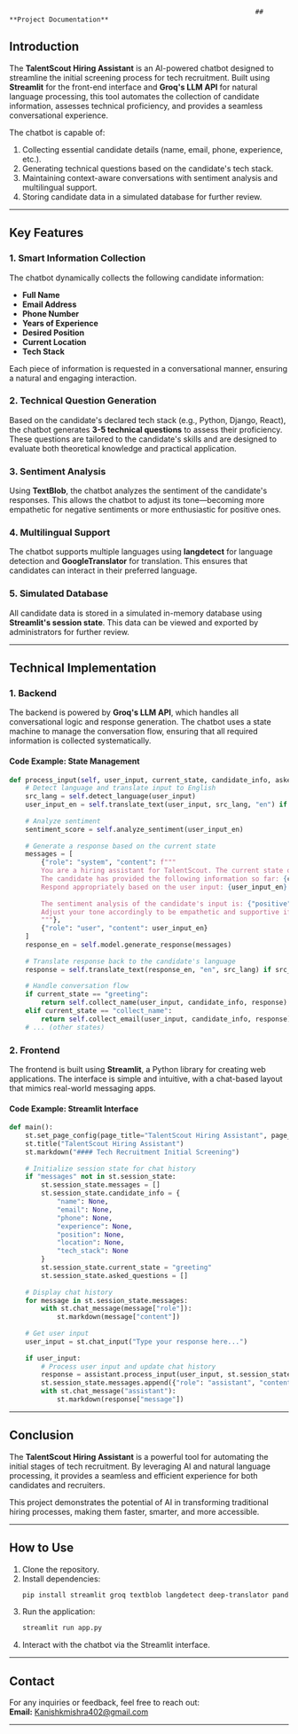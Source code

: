                                                                   ## **Project Documentation**
## **Introduction**  
The **TalentScout Hiring Assistant** is an AI-powered chatbot designed to streamline the initial screening process for tech recruitment. Built using **Streamlit** for the front-end interface and **Groq's LLM API** for natural language processing, this tool automates the collection of candidate information, assesses technical proficiency, and provides a seamless conversational experience.  

The chatbot is capable of:  
1. Collecting essential candidate details (name, email, phone, experience, etc.).  
2. Generating technical questions based on the candidate's tech stack.  
3. Maintaining context-aware conversations with sentiment analysis and multilingual support.  
4. Storing candidate data in a simulated database for further review.  

---

## **Key Features**  

### **1. Smart Information Collection**  
The chatbot dynamically collects the following candidate information:  
- **Full Name**  
- **Email Address**  
- **Phone Number**  
- **Years of Experience**  
- **Desired Position**  
- **Current Location**  
- **Tech Stack**  

Each piece of information is requested in a conversational manner, ensuring a natural and engaging interaction.  

### **2. Technical Question Generation**  
Based on the candidate's declared tech stack (e.g., Python, Django, React), the chatbot generates **3-5 technical questions** to assess their proficiency. These questions are tailored to the candidate's skills and are designed to evaluate both theoretical knowledge and practical application.  

### **3. Sentiment Analysis**  
Using **TextBlob**, the chatbot analyzes the sentiment of the candidate's responses. This allows the chatbot to adjust its tone—becoming more empathetic for negative sentiments or more enthusiastic for positive ones.  

### **4. Multilingual Support**  
The chatbot supports multiple languages using **langdetect** for language detection and **GoogleTranslator** for translation. This ensures that candidates can interact in their preferred language.  

### **5. Simulated Database**  
All candidate data is stored in a simulated in-memory database using **Streamlit's session state**. This data can be viewed and exported by administrators for further review.  

---

## **Technical Implementation**  

### **1. Backend**  
The backend is powered by **Groq's LLM API**, which handles all conversational logic and response generation. The chatbot uses a state machine to manage the conversation flow, ensuring that all required information is collected systematically.  

#### **Code Example: State Management**  
```python
def process_input(self, user_input, current_state, candidate_info, asked_questions):
    # Detect language and translate input to English
    src_lang = self.detect_language(user_input)
    user_input_en = self.translate_text(user_input, src_lang, "en") if src_lang != "en" else user_input
    
    # Analyze sentiment
    sentiment_score = self.analyze_sentiment(user_input_en)
    
    # Generate a response based on the current state
    messages = [
        {"role": "system", "content": f"""
        You are a hiring assistant for TalentScout. The current state of the conversation is: {current_state}. 
        The candidate has provided the following information so far: {candidate_info}. 
        Respond appropriately based on the user input: {user_input_en}.
        
        The sentiment analysis of the candidate's input is: {"positive" if sentiment_score > 0 else "negative" if sentiment_score < 0 else "neutral"}.
        Adjust your tone accordingly to be empathetic and supportive if the sentiment is negative, or enthusiastic if the sentiment is positive.
        """},
        {"role": "user", "content": user_input_en}
    ]
    response_en = self.model.generate_response(messages)
    
    # Translate response back to the candidate's language
    response = self.translate_text(response_en, "en", src_lang) if src_lang != "en" else response_en
    
    # Handle conversation flow
    if current_state == "greeting":
        return self.collect_name(user_input, candidate_info, response)
    elif current_state == "collect_name":
        return self.collect_email(user_input, candidate_info, response)
    # ... (other states)
```

### **2. Frontend**  
The frontend is built using **Streamlit**, a Python library for creating web applications. The interface is simple and intuitive, with a chat-based layout that mimics real-world messaging apps.  

#### **Code Example: Streamlit Interface**  
```python
def main():
    st.set_page_config(page_title="TalentScout Hiring Assistant", page_icon="🤖", layout="wide")
    st.title("TalentScout Hiring Assistant")
    st.markdown("#### Tech Recruitment Initial Screening")
    
    # Initialize session state for chat history
    if "messages" not in st.session_state:
        st.session_state.messages = []
        st.session_state.candidate_info = {
            "name": None,
            "email": None,
            "phone": None,
            "experience": None,
            "position": None,
            "location": None,
            "tech_stack": None
        }
        st.session_state.current_state = "greeting"
        st.session_state.asked_questions = []
    
    # Display chat history
    for message in st.session_state.messages:
        with st.chat_message(message["role"]):
            st.markdown(message["content"])
    
    # Get user input
    user_input = st.chat_input("Type your response here...")
    
    if user_input:
        # Process user input and update chat history
        response = assistant.process_input(user_input, st.session_state.current_state, st.session_state.candidate_info, st.session_state.asked_questions)
        st.session_state.messages.append({"role": "assistant", "content": response["message"]})
        with st.chat_message("assistant"):
            st.markdown(response["message"])
```

---

## **Conclusion**  
The **TalentScout Hiring Assistant** is a powerful tool for automating the initial stages of tech recruitment. By leveraging AI and natural language processing, it provides a seamless and efficient experience for both candidates and recruiters.  

This project demonstrates the potential of AI in transforming traditional hiring processes, making them faster, smarter, and more accessible.  

---

## **How to Use**  
1. Clone the repository.  
2. Install dependencies:  
   ```bash
   pip install streamlit groq textblob langdetect deep-translator pandas
   ```  
3. Run the application:  
   ```bash
   streamlit run app.py
   ```  
4. Interact with the chatbot via the Streamlit interface.  

---

## **Contact**  
For any inquiries or feedback, feel free to reach out:  
**Email:** Kanishkmishra402@gmail.com  

---

